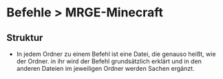# Befehle > MRGE-Minecraft

## Struktur
* In jedem Ordner zu einem Befehl ist eine Datei, die genauso heißt, wie der Ordner. in ihr wird der Befehl grundsätzlich erklärt und in den anderen Dateien im jeweiligen Ordner werden Sachen ergänzt.
